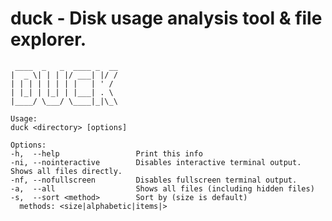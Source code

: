 duck - Disk usage analysis tool & file explorer.
============
     ____  _   _  ____ _  __
    |  _ \| | | |/ ___| |/ /
    | | | | | | | |   | ' / 
    | |_| | |_| | |___| . \ 
    |____/ \___/ \____|_|\_\

    Usage:
    duck <directory> [options]

    Options:
    -h,  --help                 Print this info
    -ni, --nointeractive        Disables interactive terminal output. Shows all files directly.
    -nf, --nofullscreen         Disables fullscreen terminal output.
    -a,  --all                  Shows all files (including hidden files)
    -s,  --sort <method>        Sort by (size is default)
      methods: <size|alphabetic|items|>